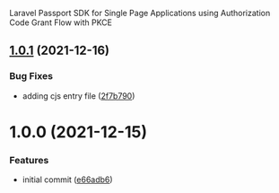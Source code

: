 Laravel Passport SDK for Single Page Applications using Authorization Code Grant Flow with PKCE

## [1.0.1](https://github.com/farkas-gabor/larapassport-spa-js/compare/v1.0.0...v1.0.1) (2021-12-16)


### Bug Fixes

* adding cjs entry file ([2f7b790](https://github.com/farkas-gabor/larapassport-spa-js/commit/2f7b7906ab3947468f4f46001bf4b5e0f6e6b385))

# 1.0.0 (2021-12-15)


### Features

* initial commit ([e66adb6](https://github.com/farkas-gabor/larapassport-spa-js/commit/e66adb6d8fadc896eb9489a277d260c7dd01a66e))
